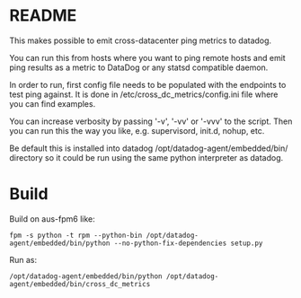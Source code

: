 README
======

This makes possible to emit cross-datacenter ping metrics to datadog.

You can run this from hosts where you want to ping remote hosts and emit ping
results as a metric to DataDog or any statsd compatible daemon.

In order to run, first config file needs to be populated with the endpoints to
test ping against. It is done in /etc/cross_dc_metrics/config.ini file where
you can find examples.

You can increase verbosity by passing '-v', '-vv' or '-vvv' to the script.
Then you can run this the way you like, e.g. supervisord, init.d, nohup, etc.

Be default this is installed into datadog /opt/datadog-agent/embedded/bin/
directory so it could be run using the same python interpreter as datadog.

Build
=====
Build on aus-fpm6 like:
```
fpm -s python -t rpm --python-bin /opt/datadog-agent/embedded/bin/python --no-python-fix-dependencies setup.py
```
Run as:
```
/opt/datadog-agent/embedded/bin/python /opt/datadog-agent/embedded/bin/cross_dc_metrics
```
